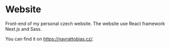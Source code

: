 # Website
Front-end of my personal czech website. The website use React framework Next.js and Sass.

You can find it on https://navrattobias.cz/.
